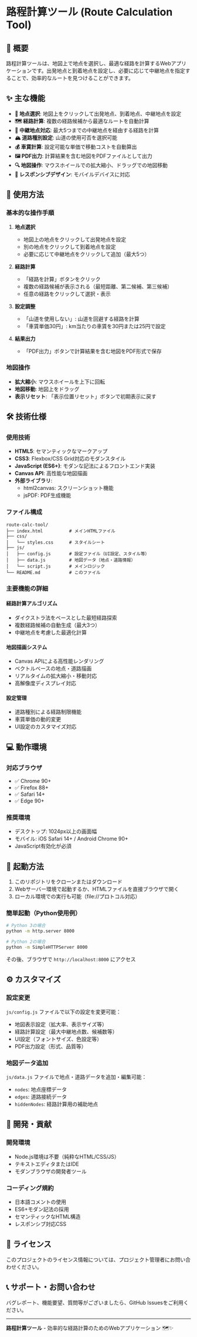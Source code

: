 # 路程計算ツール (Route Calculation Tool)

## 📍 概要

路程計算ツールは、地図上で地点を選択し、最適な経路を計算するWebアプリケーションです。出発地点と到着地点を設定し、必要に応じて中継地点を指定することで、効率的なルートを見つけることができます。

## ✨ 主な機能

- **📍 地点選択**: 地図上をクリックして出発地点、到着地点、中継地点を設定
- **🗺️ 経路計算**: 複数の経路候補から最適なルートを自動計算
- **🎯 中継地点対応**: 最大5つまでの中継地点を経由する経路を計算
- **🏔️ 道路種別設定**: 山道の使用可否を選択可能
- **💰 車賃計算**: 設定可能な単価で移動コストを自動算出
- **🖼️ PDF出力**: 計算結果を含む地図をPDFファイルとして出力
- **🔍 地図操作**: マウスホイールでの拡大縮小、ドラッグでの地図移動
- **📱 レスポンシブデザイン**: モバイルデバイスに対応

## 🚀 使用方法

### 基本的な操作手順

1. **地点選択**
   - 地図上の地点をクリックして出発地点を設定
   - 別の地点をクリックして到着地点を設定
   - 必要に応じて中継地点をクリックして追加（最大5つ）

2. **経路計算**
   - 「経路を計算」ボタンをクリック
   - 複数の経路候補が表示される（最短距離、第二候補、第三候補）
   - 任意の経路をクリックして選択・表示

3. **設定調整**
   - 「山道を使用しない」: 山道を回避する経路を計算
   - 「車賃単価30円」: km当たりの車賃を30円または25円で設定

4. **結果出力**
   - 「PDF出力」ボタンで計算結果を含む地図をPDF形式で保存

### 地図操作

- **拡大縮小**: マウスホイールを上下に回転
- **地図移動**: 地図上をドラッグ
- **表示リセット**: 「表示位置リセット」ボタンで初期表示に戻す

## 🛠️ 技術仕様

### 使用技術

- **HTML5**: セマンティックなマークアップ
- **CSS3**: Flexbox/CSS Grid対応のモダンスタイル
- **JavaScript (ES6+)**: モダンな記法によるフロントエンド実装
- **Canvas API**: 高性能な地図描画
- **外部ライブラリ**:
  - html2canvas: スクリーンショット機能
  - jsPDF: PDF生成機能

### ファイル構成

```
route-calc-tool/
├── index.html          # メインHTMLファイル
├── css/
│   └── styles.css      # スタイルシート
├── js/
│   ├── config.js       # 設定ファイル（UI設定、スタイル等）
│   ├── data.js         # 地図データ（地点・道路情報）
│   └── script.js       # メインロジック
└── README.md           # このファイル
```

### 主要機能の詳細

#### 経路計算アルゴリズム
- ダイクストラ法をベースとした最短経路探索
- 複数経路候補の自動生成（最大3つ）
- 中継地点を考慮した最適化計算

#### 地図描画システム
- Canvas APIによる高性能レンダリング
- ベクトルベースの地点・道路描画
- リアルタイムの拡大縮小・移動対応
- 高解像度ディスプレイ対応

#### 設定管理
- 道路種別による経路制限機能
- 車賃単価の動的変更
- UI設定のカスタマイズ対応

## 💻 動作環境

### 対応ブラウザ

- ✅ Chrome 90+
- ✅ Firefox 88+
- ✅ Safari 14+
- ✅ Edge 90+

### 推奨環境

- デスクトップ: 1024px以上の画面幅
- モバイル: iOS Safari 14+ / Android Chrome 90+
- JavaScript有効化が必須

## 🚀 起動方法

1. このリポジトリをクローンまたはダウンロード
2. Webサーバー環境で起動するか、HTMLファイルを直接ブラウザで開く
3. ローカル環境での実行も可能（file://プロトコル対応）

### 簡単起動（Python使用例）

```bash
# Python 3の場合
python -m http.server 8000

# Python 2の場合
python -m SimpleHTTPServer 8000
```

その後、ブラウザで `http://localhost:8000` にアクセス

## ⚙️ カスタマイズ

### 設定変更

`js/config.js` ファイルで以下の設定を変更可能：

- 地図表示設定（拡大率、表示サイズ等）
- 経路計算設定（最大中継地点数、候補数等）
- UI設定（フォントサイズ、色設定等）
- PDF出力設定（形式、品質等）

### 地図データ追加

`js/data.js` ファイルで地点・道路データを追加・編集可能：

- `nodes`: 地点座標データ
- `edges`: 道路接続データ
- `hiddenNodes`: 経路計算用の補助地点

## 🤝 開発・貢献

### 開発環境

- Node.js環境は不要（純粋なHTML/CSS/JS）
- テキストエディタまたはIDE
- モダンブラウザの開発者ツール

### コーディング規約

- 日本語コメントの使用
- ES6+モダン記法の採用
- セマンティックなHTML構造
- レスポンシブ対応CSS

## 📄 ライセンス

このプロジェクトのライセンス情報については、プロジェクト管理者にお問い合わせください。

## 📞 サポート・お問い合わせ

バグレポート、機能要望、質問等がございましたら、GitHub Issuesをご利用ください。

---

**路程計算ツール** - 効率的な経路計算のためのWebアプリケーション 🗺️✨
